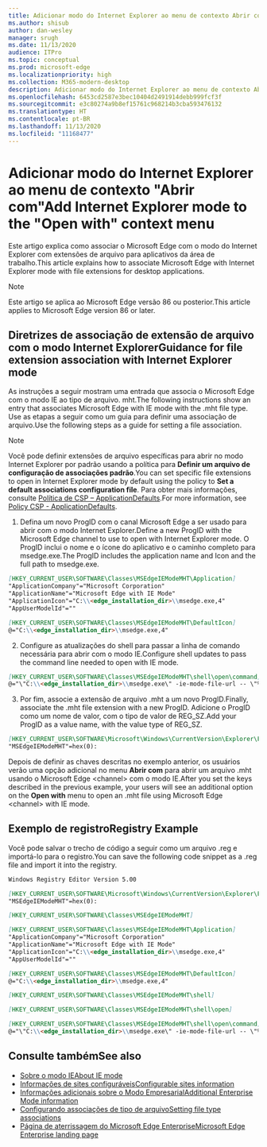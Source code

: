 ```yaml
---
title: Adicionar modo do Internet Explorer ao menu de contexto Abrir com
ms.author: shisub
author: dan-wesley
manager: srugh
ms.date: 11/13/2020
audience: ITPro
ms.topic: conceptual
ms.prod: microsoft-edge
ms.localizationpriority: high
ms.collection: M365-modern-desktop
description: Adicionar modo do Internet Explorer ao menu de contexto Abrir com
ms.openlocfilehash: 6453cd2587e3bec10404d2491914debb999fcf3f
ms.sourcegitcommit: e3c80274a9b8ef15761c968214b3cba593476132
ms.translationtype: HT
ms.contentlocale: pt-BR
ms.lasthandoff: 11/13/2020
ms.locfileid: "11168477"
---
```

# <span data-ttu-id="2bf3e-103">Adicionar modo do Internet Explorer ao menu de contexto "Abrir com"</span><span class="sxs-lookup"><span data-stu-id="2bf3e-103">Add Internet Explorer mode to the "Open with" context menu</span></span>

<span data-ttu-id="2bf3e-104">Este artigo explica como associar o Microsoft Edge com o modo do Internet Explorer com extensões de arquivo para aplicativos da área de trabalho.</span><span class="sxs-lookup"><span data-stu-id="2bf3e-104">This article explains how to associate Microsoft Edge with Internet Explorer mode with file extensions for desktop applications.</span></span>

> [!NOTE]
> <span data-ttu-id="2bf3e-105">Este artigo se aplica ao Microsoft Edge versão 86 ou posterior.</span><span class="sxs-lookup"><span data-stu-id="2bf3e-105">This article applies to Microsoft Edge version 86 or later.</span></span>

## <span data-ttu-id="2bf3e-106">Diretrizes de associação de extensão de arquivo com o modo Internet Explorer</span><span class="sxs-lookup"><span data-stu-id="2bf3e-106">Guidance for file extension association with Internet Explorer mode</span></span>

<span data-ttu-id="2bf3e-107">As instruções a seguir mostram uma entrada que associa o Microsoft Edge com o modo IE ao tipo de arquivo. mht.</span><span class="sxs-lookup"><span data-stu-id="2bf3e-107">The following instructions show an entry that associates Microsoft Edge with IE mode with the .mht file type.</span></span> <span data-ttu-id="2bf3e-108">Use as etapas a seguir como um guia para definir uma associação de arquivo.</span><span class="sxs-lookup"><span data-stu-id="2bf3e-108">Use the following steps as a guide for setting a file association.</span></span>

> [!NOTE]
> <span data-ttu-id="2bf3e-109">Você pode definir extensões de arquivo específicas para abrir no modo Internet Explorer por padrão usando a política para **Definir um arquivo de configuração de associações padrão**.</span><span class="sxs-lookup"><span data-stu-id="2bf3e-109">You can set specific file extensions to open in Internet Explorer mode by default using the policy to **Set a default associations configuration file**.</span></span> <span data-ttu-id="2bf3e-110">Para obter mais informações, consulte [Política de CSP – ApplicationDefaults](https://docs.microsoft.com/windows/client-management/mdm/policy-csp-applicationdefaults#applicationdefaults-defaultassociationsconfiguration).</span><span class="sxs-lookup"><span data-stu-id="2bf3e-110">For more information, see [Policy CSP - ApplicationDefaults](https://docs.microsoft.com/windows/client-management/mdm/policy-csp-applicationdefaults#applicationdefaults-defaultassociationsconfiguration).</span></span>

1. <span data-ttu-id="2bf3e-111">Defina um novo ProgID com o canal Microsoft Edge a ser usado para abrir com o modo Internet Explorer.</span><span class="sxs-lookup"><span data-stu-id="2bf3e-111">Define a new ProgID with the Microsoft Edge channel to use to open with Internet Explorer mode.</span></span> <span data-ttu-id="2bf3e-112">O ProgID inclui o nome e o ícone do aplicativo e o caminho completo para msedge.exe.</span><span class="sxs-lookup"><span data-stu-id="2bf3e-112">The ProgID includes the application name and Icon and the full path to msedge.exe.</span></span>

```markdown
[HKEY_CURRENT_USER\SOFTWARE\Classes\MSEdgeIEModeMHT\Application]
"ApplicationCompany"="Microsoft Corporation"
"ApplicationName"="Microsoft Edge with IE Mode"
"ApplicationIcon"="C:\\<edge_installation_dir>\\msedge.exe,4"
"AppUserModelId"=""
```

```markdown
[HKEY_CURRENT_USER\SOFTWARE\Classes\MSEdgeIEModeMHT\DefaultIcon]
@="C:\\<edge_installation_dir>\\msedge.exe,4"
```

2. <span data-ttu-id="2bf3e-113">Configure as atualizações do shell para passar a linha de comando necessária para abrir com o modo IE.</span><span class="sxs-lookup"><span data-stu-id="2bf3e-113">Configure shell updates to pass the command line needed to open with IE mode.</span></span>

```markdown
[HKEY_CURRENT_USER\SOFTWARE\Classes\MSEdgeIEModeMHT\shell\open\command]
@="\"C:\\<edge_installation_dir>\\msedge.exe\" -ie-mode-file-url -- \"%1\""
```

3. <span data-ttu-id="2bf3e-114">Por fim, associe a extensão de arquivo .mht a um novo ProgID.</span><span class="sxs-lookup"><span data-stu-id="2bf3e-114">Finally, associate the .mht file extension with a new ProgID.</span></span> <span data-ttu-id="2bf3e-115">Adicione o ProgID como um nome de valor, com o tipo de valor de REG_SZ.</span><span class="sxs-lookup"><span data-stu-id="2bf3e-115">Add your ProgID as a value name, with the value type of REG_SZ.</span></span>

```markdown
[HKEY_CURRENT_USER\SOFTWARE\Microsoft\Windows\CurrentVersion\Explorer\FileExts\.mht\OpenWithProgids]
"MSEdgeIEModeMHT"=hex(0):
```

<span data-ttu-id="2bf3e-116">Depois de definir as chaves descritas no exemplo anterior, os usuários verão uma opção adicional no menu **Abrir com** para abrir um arquivo .mht usando o Microsoft Edge \<channel\> com o modo IE.</span><span class="sxs-lookup"><span data-stu-id="2bf3e-116">After you set the keys described in the previous example, your users will see an additional option on the **Open with** menu to open an .mht file using Microsoft Edge \<channel\> with IE mode.</span></span>

## <span data-ttu-id="2bf3e-117">Exemplo de registro</span><span class="sxs-lookup"><span data-stu-id="2bf3e-117">Registry Example</span></span>

<span data-ttu-id="2bf3e-118">Você pode salvar o trecho de código a seguir como um arquivo .reg e importá-lo para o registro.</span><span class="sxs-lookup"><span data-stu-id="2bf3e-118">You can save the following code snippet as a .reg file and import it into the registry.</span></span>

```markdown
Windows Registry Editor Version 5.00

[HKEY_CURRENT_USER\SOFTWARE\Microsoft\Windows\CurrentVersion\Explorer\FileExts\.mht\OpenWithProgids]
"MSEdgeIEModeMHT"=hex(0):

[HKEY_CURRENT_USER\SOFTWARE\Classes\MSEdgeIEModeMHT]

[HKEY_CURRENT_USER\SOFTWARE\Classes\MSEdgeIEModeMHT\Application]
"ApplicationCompany"="Microsoft Corporation"
"ApplicationName"="Microsoft Edge with IE Mode"
"ApplicationIcon"="C:\\<edge_installation_dir>\\msedge.exe,4"
"AppUserModelId"=""

[HKEY_CURRENT_USER\SOFTWARE\Classes\MSEdgeIEModeMHT\DefaultIcon]
@="C:\\<edge_installation_dir>\\msedge.exe,4"

[HKEY_CURRENT_USER\SOFTWARE\Classes\MSEdgeIEModeMHT\shell]

[HKEY_CURRENT_USER\SOFTWARE\Classes\MSEdgeIEModeMHT\shell\open]

[HKEY_CURRENT_USER\SOFTWARE\Classes\MSEdgeIEModeMHT\shell\open\command]
@="\"C:\\<edge_installation_dir>\\msedge.exe\" -ie-mode-file-url -- \"%1\""

```

## <span data-ttu-id="2bf3e-119">Consulte também</span><span class="sxs-lookup"><span data-stu-id="2bf3e-119">See also</span></span>

- [<span data-ttu-id="2bf3e-120">Sobre o modo IE</span><span class="sxs-lookup"><span data-stu-id="2bf3e-120">About IE mode</span></span>](https://docs.microsoft.com/deployedge/edge-ie-mode)
- [<span data-ttu-id="2bf3e-121">Informações de sites configuráveis</span><span class="sxs-lookup"><span data-stu-id="2bf3e-121">Configurable sites information</span></span>](https://docs.microsoft.com/deployedge/edge-learnmore-configurable-sites-ie-mode)
- [<span data-ttu-id="2bf3e-122">Informações adicionais sobre o Modo Empresarial</span><span class="sxs-lookup"><span data-stu-id="2bf3e-122">Additional Enterprise Mode information</span></span>](https://docs.microsoft.com/internet-explorer/ie11-deploy-guide/enterprise-mode-overview-for-ie11)
- [<span data-ttu-id="2bf3e-123">Configurando associações de tipo de arquivo</span><span class="sxs-lookup"><span data-stu-id="2bf3e-123">Setting file type associations</span></span>](https://docs.microsoft.com/windows/win32/shell/fa-file-types)
- [<span data-ttu-id="2bf3e-124">Página de aterrissagem do Microsoft Edge Enterprise</span><span class="sxs-lookup"><span data-stu-id="2bf3e-124">Microsoft Edge Enterprise landing page</span></span>](https://aka.ms/EdgeEnterprise)
